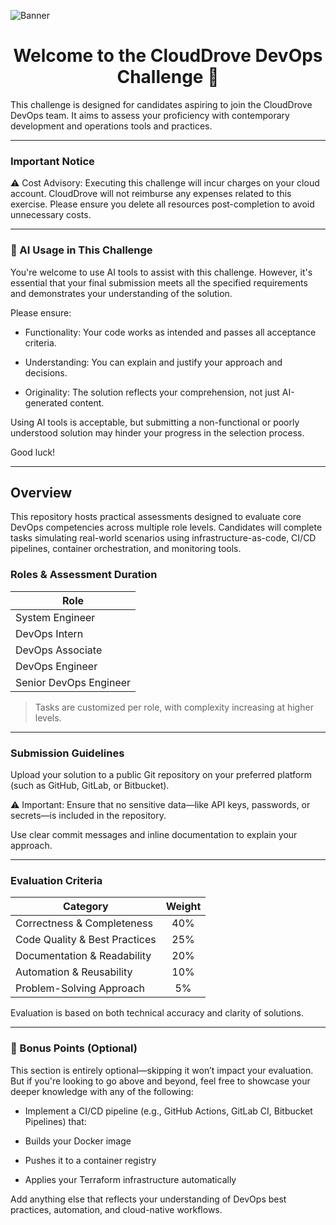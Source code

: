<!-- This file was automatically generated by the `geine`. Make all changes to `README.yaml` and run `make readme` to rebuild this file. -->
![Banner](https://github.com/clouddrove/terraform-module-template/assets/119565952/67a8a1af-2eb7-40b7-ae07-c94cde9ce062)
<h1 align="center">
    Welcome to the CloudDrove DevOps Challenge 🚀
</h1>

This challenge is designed for candidates aspiring to join the CloudDrove DevOps team. It aims to assess your proficiency with contemporary development and operations tools and practices.

---

### Important Notice
⚠️ Cost Advisory: Executing this challenge will incur charges on your cloud account. CloudDrove will not reimburse any expenses related to this exercise. Please ensure you delete all resources post-completion to avoid unnecessary costs.

---

### 🤖 AI Usage in This Challenge
You're welcome to use AI tools to assist with this challenge. However, it's essential that your final submission meets all the specified requirements and demonstrates your understanding of the solution.

Please ensure:

- Functionality: Your code works as intended and passes all acceptance criteria.

- Understanding: You can explain and justify your approach and decisions.

- Originality: The solution reflects your comprehension, not just AI-generated content.

Using AI tools is acceptable, but submitting a non-functional or poorly understood solution may hinder your progress in the selection process.

Good luck!

---

## Overview

This repository hosts practical assessments designed to evaluate core DevOps competencies across multiple role levels. Candidates will complete tasks simulating real-world scenarios using infrastructure-as-code, CI/CD pipelines, container orchestration, and monitoring tools.

### Roles & Assessment Duration

| Role                      |
| ------------------------- |
| System Engineer           |
| DevOps Intern             |
| DevOps Associate          |
| DevOps Engineer           |
| Senior DevOps Engineer    |

> Tasks are customized per role, with complexity increasing at higher levels.

---

### Submission Guidelines

Upload your solution to a public Git repository on your preferred platform (such as GitHub, GitLab, or Bitbucket).

⚠️ Important: Ensure that no sensitive data—like API keys, passwords, or secrets—is included in the repository.

Use clear commit messages and inline documentation to explain your approach.

---

### Evaluation Criteria

| Category                   | Weight |
| -------------------------- | :----: |
| Correctness & Completeness | 40%    |
| Code Quality & Best Practices | 25% |
| Documentation & Readability | 20%  |
| Automation & Reusability    | 10%   |
| Problem-Solving Approach   | 5%     |

Evaluation is based on both technical accuracy and clarity of solutions.

---

### 🌟 Bonus Points (Optional)
This section is entirely optional—skipping it won’t impact your evaluation. But if you're looking to go above and beyond, feel free to showcase your deeper knowledge with any of the following:

- Implement a CI/CD pipeline (e.g., GitHub Actions, GitLab CI, Bitbucket Pipelines) that:

- Builds your Docker image

- Pushes it to a container registry

- Applies your Terraform infrastructure automatically

Add anything else that reflects your understanding of DevOps best practices, automation, and cloud-native workflows.